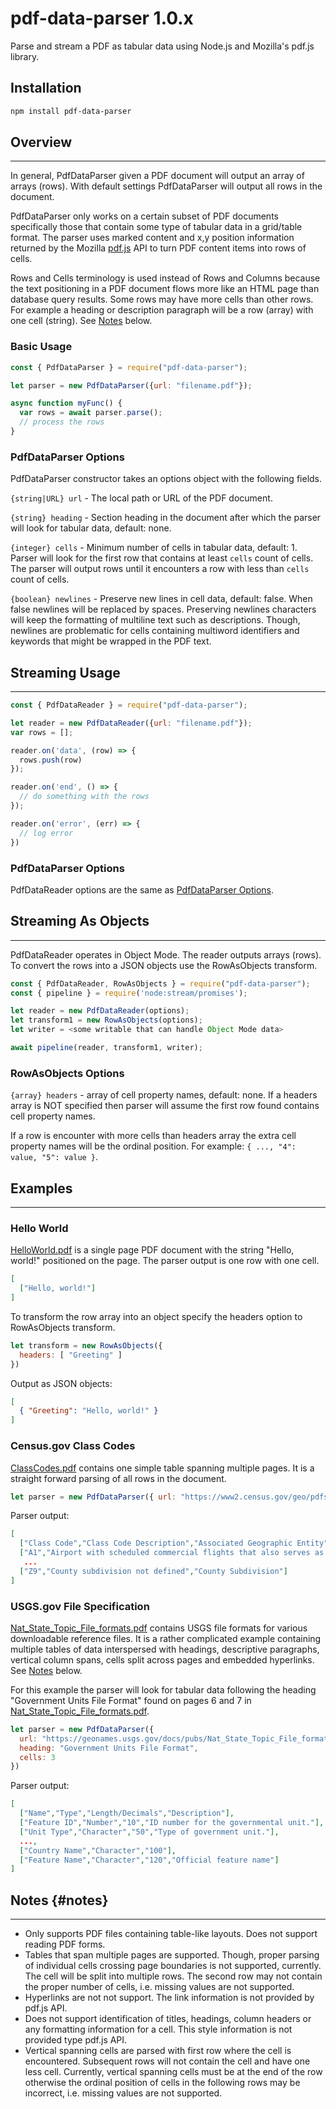 # pdf-data-parser 1.0.x

Parse and stream a PDF as tabular data using Node.js and Mozilla's pdf.js library.

## Installation

```bash
npm install pdf-data-parser
```

## Overview

---

In general, PdfDataParser given a PDF document will output an array of arrays (rows).  With default settings PdfDataParser will output all rows in the document.

PdfDataParser only works on a certain subset of PDF documents specifically those that contain some type of tabular data in a grid/table format. The parser uses marked content and x,y position information returned by the Mozilla [pdf.js](https://github.com/mozilla/pdf.js) API to turn PDF content items into rows of cells.

Rows and Cells terminology is used instead of Rows and Columns because the text positioning in a PDF document flows more like an HTML page than database query results. Some rows may have more cells than other rows. For example a heading or description paragraph will be a row (array) with one cell (string).  See [Notes](#notes) below.

### Basic Usage

```javascript
const { PdfDataParser } = require("pdf-data-parser"); 

let parser = new PdfDataParser({url: "filename.pdf"});

async function myFunc() {
  var rows = await parser.parse();
  // process the rows
}
```

### PdfDataParser Options

PdfDataParser constructor takes an options object with the following fields.

`{string|URL} url` - The local path or URL of the PDF document.

`{string} heading` - Section heading in the document after which the parser will look for tabular data, default: none.

`{integer} cells` - Minimum number of cells in tabular data, default: 1. Parser will look for the first row that contains at least `cells` count of cells. The parser will output rows until it encounters a row with less than `cells` count of cells.

`{boolean} newlines` - Preserve new lines in cell data, default: false. When false newlines will be replaced by spaces. Preserving newlines characters will keep the formatting of multiline text such as descriptions. Though, newlines are problematic for cells containing multiword identifiers and keywords that might be wrapped in the PDF text.

## Streaming Usage

---

```javascript
const { PdfDataReader } = require("pdf-data-parser"); 

let reader = new PdfDataReader({url: "filename.pdf"});
var rows = [];

reader.on('data', (row) => {
  rows.push(row)
});

reader.on('end', () => {
  // do something with the rows
});

reader.on('error', (err) => {
  // log error
})
```

### PdfDataParser Options

PdfDataReader options are the same as [PdfDataParser Options](#pdf-data-parser-options).

## Streaming As Objects

---

PdfDataReader operates in Object Mode. The reader outputs arrays (rows). To convert the rows into a JSON objects use the RowAsObjects transform.

```javascript
const { PdfDataReader, RowAsObjects } = require("pdf-data-parser");
const { pipeline } = require('node:stream/promises');

let reader = new PdfDataReader(options);
let transform1 = new RowAsObjects(options);
let writer = <some writable that can handle Object Mode data>

await pipeline(reader, transform1, writer);
```

### RowAsObjects Options

`{array} headers` - array of cell property names, default: none. If a headers array is NOT specified then parser will assume the first row found contains cell property names.

If a row is encounter with more cells than headers array the extra cell property names will be the ordinal position. For example: `{ ..., "4": value, "5": value }`.

## Examples

---

### Hello World

[HelloWorld.pdf](./data/pdf/helloworld.pdf) is a single page PDF document with the string "Hello, world!" positioned on the page. The parser output is one row with one cell.

```json
[
  ["Hello, world!"]
]
```

To transform the row array into an object specify the headers option to RowAsObjects transform.

```javascript
let transform = new RowAsObjects({ 
  headers: [ "Greeting" ] 
})
```

Output as JSON objects:

```json
[
  { "Greeting": "Hello, world!" }
]
```

### Census.gov Class Codes

[ClassCodes.pdf](./data/pdf/ClassCodes.pdf) contains one simple table spanning multiple pages. It is a straight forward parsing of all rows in the document.

```javascript
let parser = new PdfDataParser({ url: "https://www2.census.gov/geo/pdfs/reference/ClassCodes.pdf" })
```

Parser output:

```json
[
  ["Class Code","Class Code Description","Associated Geographic Entity"],
  ["A1","Airport with scheduled commercial flights that also serves as a military installation","Locality Point, Military Installation"],
   ...
  ["Z9","County subdivision not defined","County Subdivision"]
]
```

### USGS.gov File Specification

[Nat_State_Topic_File_formats.pdf](./data/pdf/Nat_State_Topic_File_formats.pdf) contains USGS file formats for various downloadable reference files.  It is a rather complicated example containing multiple tables of data interspersed with headings, descriptive paragraphs, vertical column spans, cells split across pages and embedded hyperlinks.  See [Notes](#notes) below.

For this example the parser will look for tabular data following the heading "Government Units File Format" found on pages 6 and 7 in [Nat_State_Topic_File_formats.pdf](./data/pdf/Nat_State_Topic_File_formats.pdf).

```javascript
let parser = new PdfDataParser({  
  url: "https://geonames.usgs.gov/docs/pubs/Nat_State_Topic_File_formats.pdf",  
  heading: "Government Units File Format",  
  cells: 3  
})
```

Parser output:

```json
[
  ["Name","Type","Length/Decimals","Description"],
  ["Feature ID","Number","10","ID number for the governmental unit."],
  ["Unit Type","Character","50","Type of government unit."],
  ...,
  ["Country Name","Character","100"],
  ["Feature Name","Character","120","Official feature name"]
]
```

## Notes {#notes}

---

* Only supports PDF files containing table-like layouts. Does not support reading PDF forms.
* Tables that span multiple pages are supported. Though, proper parsing of individual cells crossing page boundaries is not supported, currently. The cell will be split into multiple rows. The second row may not contain the proper number of cells, i.e. missing values are not supported.
* Hyperlinks are not not support. The link information is not provided by pdf.js API.
* Does not support identification of titles, headings, column headers or any formatting information for a cell. This style information is not provided type pdf.js API.
* Vertical spanning cells are parsed with first row where the cell is encountered. Subsequent rows will not contain the cell and have one less cell. Currently, vertical spanning cells must be at the end of the row otherwise the ordinal position of cells in the following rows may be incorrect, i.e. missing values are not supported.
